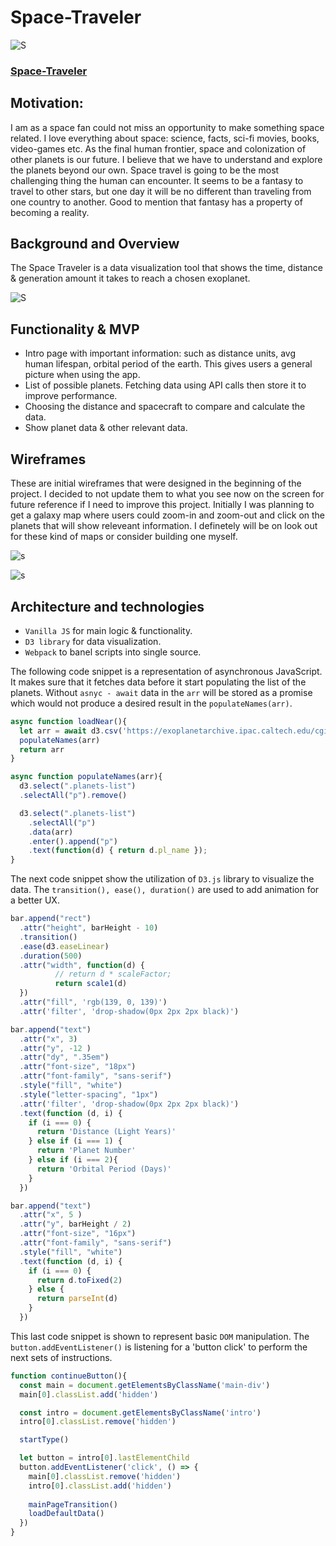 # Space-Traveler

![S](https://github.com/alexeysergeev-cm/Space-Traveler/blob/main/assets/intro.gif)

### [Space-Traveler](https://alexeysergeev-cm.github.io/Space-Traveler/)

## Motivation:
I am as a space fan could not miss an opportunity to make something space related. I love everything about space: science, facts, sci-fi movies, books, video-games etc. As the final human frontier, space and colonization of other planets is our future. I believe that we have to understand and explore the planets beyond our own. Space travel is going to be the most challenging thing the human can encounter. It seems to be a fantasy to travel to other stars, but one day it will be no different than traveling from one country to another. Good to mention that fantasy has a property of becoming a reality.

## Background and Overview
The Space Traveler is a data visualization tool that shows the time, distance & generation amount it takes to reach a chosen exoplanet.

![S](https://github.com/alexeysergeev-cm/Space-Traveler/blob/main/assets/proj_overview.gif)


## Functionality & MVP
* Intro page with important information: such as distance units, avg human lifespan, orbital period of the earth. This gives users a general picture when using the app.
* List of possible planets. Fetching data using API calls then store it to improve performance. 
* Choosing the distance and spacecraft to compare and calculate the data.
* Show planet data & other relevant data.

## Wireframes
These are initial wireframes that were designed in the beginning of the project. I decided to not update them to what you see now on the screen for future reference if I need to improve this project. Initially I was planning to get a galaxy map where users could zoom-in and zoom-out and click on the planets that will show releveant information. I definetely will be on look out for these kind of maps or consider building one myself.

![s](https://github.com/alexeysergeev-cm/Space-Traveler/blob/main/wireframes/intro.jpg)

![s](https://github.com/alexeysergeev-cm/Space-Traveler/blob/main/wireframes/main.jpg)

## Architecture and technologies

* `Vanilla JS` for main logic & functionality.
* `D3 library` for data visualization.
* `Webpack` to banel scripts into single source.

The following code snippet is a representation of asynchronous JavaScript. It makes sure that it fetches data before it start populating the list of the planets. Without `asnyc - await` data in the `arr` will be stored as a promise which would not produce a desired result in the `populateNames(arr)`.

```javascript
async function loadNear(){
  let arr = await d3.csv('https://exoplanetarchive.ipac.caltech.edu/cgi-bin/nstedAPI/nph-nstedAPI?&table=exoplanets&where=st_dist<5&order=st_dist') 
  populateNames(arr)
  return arr
}

async function populateNames(arr){
  d3.select(".planets-list")
  .selectAll("p").remove()

  d3.select(".planets-list")
    .selectAll("p")
    .data(arr)
    .enter().append("p")
    .text(function(d) { return d.pl_name });
}
```

The next code snippet show the utilization of `D3.js` library to visualize the data. The `transition(), ease(), duration()` are used to add animation for a better UX.

```javascript
bar.append("rect")
  .attr("height", barHeight - 10)
  .transition()
  .ease(d3.easeLinear)
  .duration(500)
  .attr("width", function(d) {
          // return d * scaleFactor;
          return scale1(d)
  })
  .attr("fill", 'rgb(139, 0, 139)')
  .attr('filter', 'drop-shadow(0px 2px 2px black)')

bar.append("text")
  .attr("x", 3)
  .attr("y", -12 )
  .attr("dy", ".35em")
  .attr("font-size", "18px")
  .attr("font-family", "sans-serif")
  .style("fill", "white")
  .style("letter-spacing", "1px")
  .attr('filter', 'drop-shadow(0px 2px 2px black)')
  .text(function (d, i) {
    if (i === 0) {
      return 'Distance (Light Years)'
    } else if (i === 1) {
      return 'Planet Number'
    } else if (i === 2){
      return 'Orbital Period (Days)'
    }
  })

bar.append("text")
  .attr("x", 5 )
  .attr("y", barHeight / 2)
  .attr("font-size", "16px")
  .attr("font-family", "sans-serif")
  .style("fill", "white")
  .text(function (d, i) {
    if (i === 0) {
      return d.toFixed(2)
    } else {
      return parseInt(d) 
    }
  })

```

This last code snippet is shown to represent basic `DOM` manipulation. The `button.addEventListener()` is listening for a 'button click' to perform the next sets of instructions.

```javascript
function continueButton(){  
  const main = document.getElementsByClassName('main-div')
  main[0].classList.add('hidden')

  const intro = document.getElementsByClassName('intro')
  intro[0].classList.remove('hidden')

  startType()

  let button = intro[0].lastElementChild
  button.addEventListener('click', () => {
    main[0].classList.remove('hidden')
    intro[0].classList.add('hidden')
    
    mainPageTransition()
    loadDefaultData()
  })
}
```
